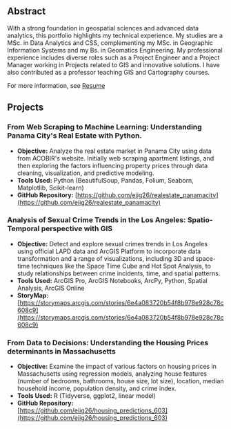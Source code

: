 ## Abstract
With a strong foundation in geospatial sciences and advanced data analytics, this portfolio highlights my technical experience. My studies are a MSc. in Data Analytics and CSS, complementing my MSc. in Geographic Information Systems and my Bs. in Geomatics Engineering. My professional experience includes diverse roles such as a Project Engineer and a Project Manager working in Projects related to GIS and innovative solutions.  I have also contributed as a professor teaching GIS and Cartography courses.

For more information, see [Resume](https://drive.google.com/file/d/19Yxv4q5yEca0VEZEWTHPy45aKVEE-RP-/view?usp=sharing)

## Projects
### From Web Scraping to Machine Learning: Understanding Panama City's Real Estate with Python.
-	**Objective:** Analyze the real estate market in Panama City using data from ACOBIR's website. Initially web scraping apartment listings, and then exploring the factors influencing property prices through data cleaning, visualization, and predictive modeling.
-	**Tools Used:** Python (BeautifulSoup, Pandas, Folium, Seaborn, Matplotlib, Scikit-learn)
-	**GitHub Repository:** [https://github.com/eiig26/realestate_panamacity](https://github.com/eiig26/realestate_panamacity)

### Analysis of Sexual Crime Trends in the Los Angeles: Spatio-Temporal perspective with GIS
- **Objective:** Detect and explore sexual crimes trends in Los Angeles using official LAPD data and ArcGIS Platform to incorporate data transformation and a range of visualizations, including 3D and space-time techniques like the Space Time Cube and Hot Spot Analysis, to study relationships between crime incidents, time, and spatial patterns.
- **Tools Used:** ArcGIS Pro, ArcGIS Notebooks, ArcPy, Python, Spatial Analysis, ArcGIS Online
- **StoryMap:** [https://storymaps.arcgis.com/stories/6e4a083720b54f8b978e928c78c608c9](https://storymaps.arcgis.com/stories/6e4a083720b54f8b978e928c78c608c9)

### From Data to Decisions: Understanding the Housing Prices determinants in Massachusetts
- **Objective:** Examine the impact of various factors on housing prices in Massachusetts using regression models, analyzing house features (number of bedrooms, bathrooms, house size, lot size), location, median household income, population density, and crime index.
- **Tools Used:** R (Tidyverse, ggplot2, linear model)
- **GitHub Repository:** [https://github.com/eiig26/housing_predictions_603](https://github.com/eiig26/housing_predictions_603)
